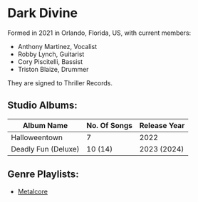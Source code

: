 # Dark Divine

Formed in 2021 in Orlando, Florida, US, with current members:

* Anthony Martinez, Vocalist
* Robby Lynch, Guitarist
* Cory Piscitelli, Bassist
* Triston Blaize, Drummer

They are signed to Thriller Records.

## Studio Albums:

| Album Name | No. Of Songs | Release Year |
|------------|--------------|--------------|
| Halloweentown | 7 | 2022 |
| Deadly Fun (Deluxe) | 10 (14) | 2023 (2024) |

## Genre Playlists:

* [Metalcore](../Genres/Metalcore.md)
